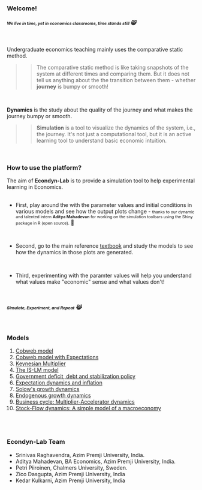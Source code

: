 

### Welcome!


##### <span style="font-size: 10.9px;"> _We live in time, yet in economics classrooms, time stands still_ </span>😸
<br>

Undergraduate economics teaching mainly uses the comparative static method.

>>The comparative static method is like taking snapshots of the system at different times and comparing them. But it does not tell us anything about the the transition between them - whether **journey** is bumpy or smooth! 

<br> 

**Dynamics** is the study about the quality of the journey and what makes the journey bumpy or smooth. 


>> **Simulation** is a tool to visualize the dynamics of the system, i.e., the journey. It's not just a computational tool, but it is an active learning tool to understand basic economic intuition. 
<br>


### How to use the platform?

The aim of **Econdyn-Lab** is to provide a simulation tool to help experimental learning in Economics.
<br>
<br> 
* First, play around the with the parameter values and initial conditions in various models and see how the output plots change - <span style="font-size: 10.75px;">  thanks to our dynamic and talented intern **Aditya Mahadevan** for working on the simulation toolbars using the Shiny package in R (open source).</span> 🫡
<br> 

* Second, go to the main reference [textbook](https://www.routledge.com/An-Introduction-to-Economic-Dynamics-Modelling-Analysis-and-Simulation/Raghavendra-Piiroinen/p/book/9780367341893?srsltid=AfmBOope-Gqo9JJP0K0daIguN1U2Ox5amZjuKVKVRzDjAiF5-Zh0tF22) and study the models to see how the dynamics in those plots are generated.
<br>

* Third, experimenting with the paramter values will help you understand what values make "economic" sense and what values don't!

<br>


##### <span style="font-size: 10.9px;"> _Simulate, Experiment, and Repeat_ </span> 😹
<br> 

### Models

1. [Cobweb model](https://raghavsrinivas.shinyapps.io/Model_1/)
2. [Cobweb model with Expectations](https://raghavsrinivas.shinyapps.io/Model_2/)
3. [Keynesian Multiplier](https://raghavsrinivas.shinyapps.io/Model_3/)
4. [The IS-LM model](https://raghavsrinivas.shinyapps.io/Model_4/)
5. [Government deficit, debt and stabilization policy](https://raghavsrinivas.shinyapps.io/Model_5/)
6. [Expectation dynamics and inflation](https://aditya04.shinyapps.io/Model_6/)
7. [Solow's growth dynamics](https://aditya04.shinyapps.io/Model_7/)
8. [Endogenous growth dynamics](https://adityam2004.shinyapps.io/Model_8/)
9. [Business cycle: Multiplier-Accelerator dynamics](https://aditya04.shinyapps.io/Model_9/)
10. [Stock-Flow dynamics: A simple model of a macroeconomy](https://aditya04.shinyapps.io/Model_10/)
<br>


<br>
 
### Econdyn-Lab Team 

* Srinivas Raghavendra,
Azim Premji University, India.
* Aditya Mahadevan, BA Economics, Azim Premji University, India. 
* Petri Piiroinen,
Chalmers University, Sweden.
* Zico Dasgupta, Azim Premji University, India
* Kedar Kulkarni, Azim Premji University, India

